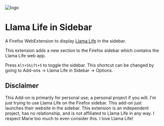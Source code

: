 ![logo](https://llamalife.co/favicon.png)

# Llama Life in Sidebar

A Firefox WebExtension to display [Llama Life](https://llamalife.co/) in the sidebar.

This extension adds a new section to the Firefox sidebar which contains the Llama Life web app.

Press `Alt+Shift+5` to toggle the sidebar. This shortcut can be changed by going to Add-ons -> Llama Life in Sidebar -> Options.

## Disclaimer

This Add-on is primarily for personal use; a personal project if you will. I'm just trying to use Llama Life on the Firefox sidebar. This add-on just launches their website in the sidebar. This extension is an independent project, has no relationship, and is not affiliated to Llama Life in any way. I respect Marie too much to even consider this. I love Llama Life!
